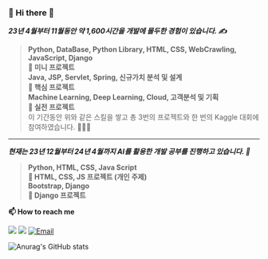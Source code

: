 ### 👋 Hi there 👋
**_23년 4월부터 11월동안 약 1,600시간을 개발에 몰두한 경험이 있습니다. ✍_** <br>

>**Python, DataBase, Python Library, HTML, CSS, WebCrawling, JavaScript, Django** <br>
>**🔹 미니 프로젝트** <br>
>**Java, JSP, Servlet, Spring, 신규가치 분석 및 설계** <br>
>**🔹 핵심 프로젝트** <br>
>**Machine Learning, Deep Learning, Cloud, 고객분석 및 기획** <br>
>**🔹 실전 프로젝트** <br>
>이 기간동안 위와 같은 스킬을 쌓고 총 3번의 프로젝트와 한 번의 Kaggle 대회에 참여하였습니다. 👩🏻‍💻 <br>

<hr>

**_현재는 23년 12월부터 24년 4월까지 AI를 활용한 개발 공부를 진행하고 있습니다. 🧠_** <br>

>**Python, HTML, CSS, Java Script** <br>
>**🔹 HTML, CSS, JS 프로젝트 (개인 주제)** <br>
>**Bootstrap, Django** <br>
>**🔹 Django 프로젝트**

<!--
**soohyun020812/soohyun020812** is a ✨ _special_ ✨ repository because its `README.md` (this file) appears on your GitHub profile.

Here are some ideas to get you started:

- 🔭 I’m currently working on ...
- 🌱 I’m currently learning ...
- 👯 I’m looking to collaborate on ...
- 🤔 I’m looking for help with ...
- 💬 Ask me about ...
- 📫 How to reach me: ...
- 😄 Pronouns: ...
- ⚡ Fun fact: ...
-->

**📫 How to reach me** <br>

<a href="https://gorgeous-produce-57c.notion.site/c95f6c2caada4755a9cc83b533be29e4?pvs=4" target="_blank"><img src="https://img.shields.io/badge/Notion-000000?style=for-the-badge&logo=Notion&logoColor=white"></a>
<a href="https://selfnotes.tistory.com/" target="_blank"><img src="https://img.shields.io/badge/Tistory-ff5a4a?style=for-the-badge&logo=Tistory&logoColor=white"></a>
<a href="mailto:mynilsh2002@naver.com" target="_blank"><img src="https://img.shields.io/badge/Email-03C75A?style=for-the-badge&logo=Naver&logoColor=white" alt="Email"></a>

![Anurag's GitHub stats](https://github-readme-stats.vercel.app/api?username=soohyun020812&show_icons=true&theme=graywhite)
